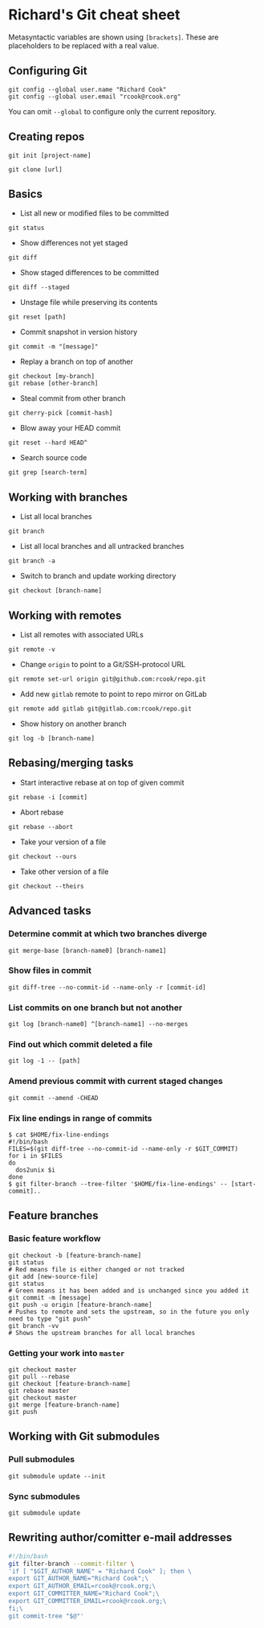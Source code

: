 # Richard's Git cheat sheet

Metasyntactic variables are shown using `[brackets]`. These are placeholders to
be replaced with a real value.

## Configuring Git

```
git config --global user.name "Richard Cook"
git config --global user.email "rcook@rcook.org"
```

You can omit `--global` to configure only the current repository.

## Creating repos

```
git init [project-name]
```

```
git clone [url]
```

## Basics

* List all new or modified files to be committed
```
git status
```
* Show differences not yet staged
```
git diff
```
* Show staged differences to be committed
```
git diff --staged
```
* Unstage file while preserving its contents
```
git reset [path]
```
* Commit snapshot in version history
```
git commit -m "[message]"
```
* Replay a branch on top of another
```
git checkout [my-branch]
git rebase [other-branch]
```
* Steal commit from other branch
```
git cherry-pick [commit-hash]
```
* Blow away your HEAD commit
```
git reset --hard HEAD^
```
* Search source code
```
git grep [search-term]
```

## Working with branches

* List all local branches
```
git branch
```
* List all local branches and all untracked branches
```
git branch -a
```
* Switch to branch and update working directory
```
git checkout [branch-name]
```

## Working with remotes

* List all remotes with associated URLs
```
git remote -v
```
* Change `origin` to point to a Git/SSH-protocol URL
```
git remote set-url origin git@github.com:rcook/repo.git
```
* Add new `gitlab` remote to point to repo mirror on GitLab
```
git remote add gitlab git@gitlab.com:rcook/repo.git
```
* Show history on another branch
```
git log -b [branch-name]
```

## Rebasing/merging tasks

* Start interactive rebase at on top of given commit
```
git rebase -i [commit]
```
* Abort rebase
```
git rebase --abort
```
* Take your version of a file
```
git checkout --ours
```
* Take other version of a file
```
git checkout --theirs
```

## Advanced tasks

### Determine commit at which two branches diverge

```
git merge-base [branch-name0] [branch-name1]
```

### Show files in commit

```
git diff-tree --no-commit-id --name-only -r [commit-id]
```

### List commits on one branch but not another

```
git log [branch-name0] ^[branch-name1] --no-merges
```

### Find out which commit deleted a file

```
git log -1 -- [path]
```

### Amend previous commit with current staged changes

```
git commit --amend -CHEAD
```

### Fix line endings in range of commits

```
$ cat $HOME/fix-line-endings
#!/bin/bash
FILES=$(git diff-tree --no-commit-id --name-only -r $GIT_COMMIT)
for i in $FILES
do
  dos2unix $i
done
$ git filter-branch --tree-filter '$HOME/fix-line-endings' -- [start-commit]..
```

## Feature branches

### Basic feature workflow

```
git checkout -b [feature-branch-name]
git status
# Red means file is either changed or not tracked
git add [new-source-file]
git status
# Green means it has been added and is unchanged since you added it
git commit -m [message]
git push -u origin [feature-branch-name]
# Pushes to remote and sets the upstream, so in the future you only need to type "git push"
git branch -vv
# Shows the upstream branches for all local branches
```

### Getting your work into `master`

```
git checkout master
git pull --rebase
git checkout [feature-branch-name]
git rebase master
git checkout master
git merge [feature-branch-name]
git push
```

## Working with Git submodules

### Pull submodules

```
git submodule update --init
```

### Sync submodules

```
git submodule update
```

## Rewriting author/comitter e-mail addresses

```bash
#!/bin/bash
git filter-branch --commit-filter \
'if [ "$GIT_AUTHOR_NAME" = "Richard Cook" ]; then \
export GIT_AUTHOR_NAME="Richard Cook";\
export GIT_AUTHOR_EMAIL=rcook@rcook.org;\
export GIT_COMMITTER_NAME="Richard Cook";\
export GIT_COMMITTER_EMAIL=rcook@rcook.org;\
fi;\
git commit-tree "$@"'
```
